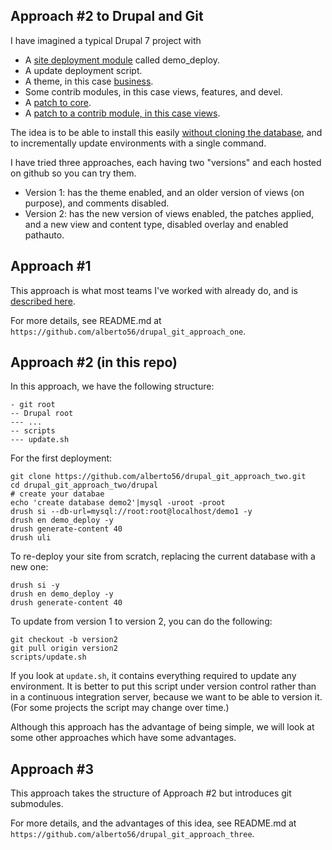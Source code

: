 Approach #2 to Drupal and Git
-----------------------------

I have imagined a typical Drupal 7 project with

 * A [site deployment module](http://dcycleproject.org/blog/44/what-site-deployment-module) called demo_deploy.
 * A update deployment script.
 * A theme, in this case [business](https://www.drupal.org/project/business).
 * Some contrib modules, in this case views, features, and devel.
 * A [patch to core](2196345-1-core-7.x-simpletest-handle_form_button.patch).
 * A [patch to a contrib module, in this case views](2232905-1-views-7.x-check-if-group-isset.patch).

The idea is to be able to install this easily [without cloning the database](http://dcycleproject.org/blog/48/do-not-clone-database), and to incrementally update environments with a single command.

I have tried three approaches, each having two "versions" and each hosted on github so you can try them.

 * Version 1: has the theme enabled, and an older version of views (on purpose), and comments disabled.
 * Version 2: has the new version of views enabled, the patches applied, and a new view and content type, disabled overlay and enabled pathauto.

Approach #1
-----------

This approach is what most teams I've worked with already do, and is [described here](https://www.drupal.org/node/803746).

For more details, see README.md at `https://github.com/alberto56/drupal_git_approach_one`.

Approach #2 (in this repo)
--------------------------

In this approach, we have the following structure:

    - git root
    -- Drupal root
    --- ...
    -- scripts
    --- update.sh

For the first deployment:

    git clone https://github.com/alberto56/drupal_git_approach_two.git
    cd drupal_git_approach_two/drupal
    # create your databae
    echo 'create database demo2'|mysql -uroot -proot
    drush si --db-url=mysql://root:root@localhost/demo1 -y
    drush en demo_deploy -y
    drush generate-content 40
    drush uli

To re-deploy your site from scratch, replacing the current database with a new one:

    drush si -y
    drush en demo_deploy -y
    drush generate-content 40

To update from version 1 to version 2, you can do the following:

    git checkout -b version2
    git pull origin version2
    scripts/update.sh

If you look at `update.sh`, it contains everything required to update any environment. It is better to put this script under version control rather than in a continuous integration server, because we want to be able to version it. (For some projects the script may change over time.)

Although this approach has the advantage of being simple, we will look at some other approaches which have some advantages.

Approach #3
-----------

This approach takes the structure of Approach #2 but introduces git submodules.

For more details, and the advantages of this idea, see README.md at `https://github.com/alberto56/drupal_git_approach_three`.
